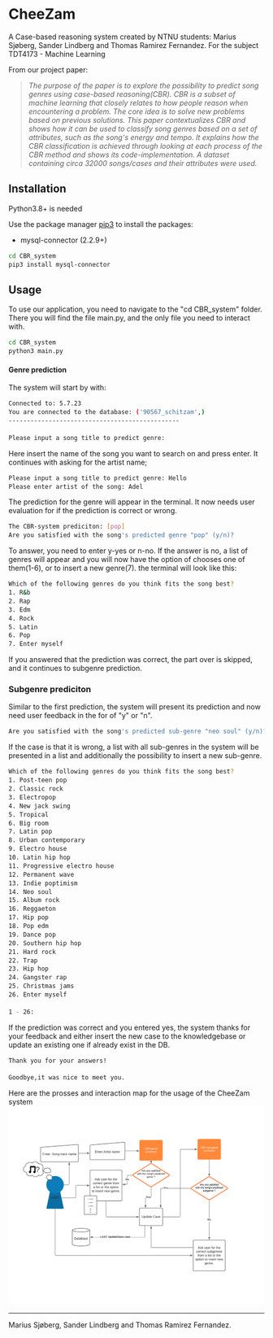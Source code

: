 #  CheeZam
A Case-based reasoning system created by NTNU students: 
Marius Sjøberg, Sander Lindberg and Thomas Ramirez Fernandez.
For the subject TDT4173 - Machine Learning

From our project paper:
> *The purpose of the paper is to explore the possibility to predict song genres using case-based reasoning(CBR). CBR is a subset of machine learning that closely relates to how people reason when encountering a problem. The core idea is to solve new problems based on previous solutions. This paper contextualizes CBR and shows how it can be used to classify song genres based on a set of attributes, such as the song's energy and tempo. It explains how the CBR classification is achieved through looking at each process of the CBR method and shows its code-implementation. A dataset containing circa 32000 songs/cases and their attributes were used.*
## Installation
Python3.8+ is needed

Use the package manager [pip3](https://pip.pypa.io/en/stable/) to install the packages:
- mysql-connector (2.2.9+)

```bash
cd CBR_system
pip3 install mysql-connector
```

## Usage
To use our application, you need to navigate to the "cd CBR_system" folder. There you will find the file main.py, and the only file you need to interact with.

```bash
cd CBR_system
python3 main.py
```
#### Genre prediction
The system will start by with:
```bash
Connected to: 5.7.23
You are connected to the database: ('90567_schitzam',)
-----------------------------------------------

Please input a song title to predict genre: 
```
Here insert the name of the song you want to search on and press enter.
It continues with asking for the artist name;
```bash
Please input a song title to predict genre: Hello       
Please enter artist of the song: Adel
```

The prediction for the genre will appear in the terminal. It now needs user evaluation for if the prediction is correct or wrong. 
```bash
The CBR-system prediciton: [pop]
Are you satisfied with the song's predicted genre "pop" (y/n)? 
```
To answer, you need to enter y-yes or n-no.
If the answer is no, a list of genres will appear and you will now have the option of chooses one of them(1-6), or to insert a new genre(7).
the terminal will look like this:
```bash
Which of the following genres do you think fits the song best?
1. R&b
2. Rap
3. Edm
4. Rock
5. Latin
6. Pop
7. Enter myself
```
If you answered that the prediction was correct, the part over is skipped, and it continues to subgenre prediction.
### Subgenre prediciton

Similar to the first prediction, the system will present its prediction and now need user feedback in the for of "y" or "n".
```bash
Are you satisfied with the song's predicted sub-genre "neo soul" (y/n)?
```
If the case is that it is wrong, a list with all sub-genres in the system will be presented in a list and additionally the possibility to insert a new sub-genre.
```bash
Which of the following genres do you think fits the song best?
1. Post-teen pop
2. Classic rock
3. Electropop
4. New jack swing
5. Tropical
6. Big room
7. Latin pop
8. Urban contemporary
9. Electro house
10. Latin hip hop
11. Progressive electro house
12. Permanent wave
13. Indie poptimism
14. Neo soul
15. Album rock
16. Reggaeton
17. Hip pop
18. Pop edm
19. Dance pop
20. Southern hip hop
21. Hard rock
22. Trap
23. Hip hop
24. Gangster rap
25. Christmas jams
26. Enter myself

1 - 26:
```

If the prediction was correct and you entered yes, the system thanks for your feedback and either insert the new case to the knowledgebase or update an existing one if already exist in the DB.
```bash
Thank you for your answers!

Goodbye,it was nice to meet you.
```


Here are the prosses and interaction map for the usage of the CheeZam system
![usage-map-of-cheezam](https://raw.githubusercontent.com/tartaruz/CheeZam/main/usage_diagram.png)

---
Marius Sjøberg, Sander Lindberg and Thomas Ramirez Fernandez.
